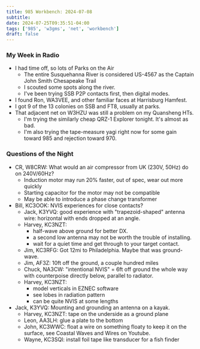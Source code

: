 ```yaml
---
title: 985 Workbench: 2024-07-08
subtitle:
date: 2024-07-25T09:35:51-04:00
tags: ['985', 'w3gms', 'net', 'workbench']
draft: false
---
```


### My Week in Radio
- I had time off, so lots of Parks on the Air
  - The entire Susquehanna River is considered US-4567
    as the Captain John Smith Chesapeake Trail
  - I scouted some spots along the river.
  - I've been trying SSB P2P contacts first, then digital modes.
- I found Ron, WA3VEE, and other familiar faces at Harrisburg Hamfest.
- I got 9 of the 13 colonies on SSB and FT8, usually at parks.
- That adjacent net on W3HZU was still a problem on my Quansheng HTs.
  - I'm trying the similarly cheap QRZ-1 Explorer tonight. 
    It's almost as bad.
  - I'm also trying the tape-measure yagi right now for some gain toward 985
    and rejection toward 970.

### Questions of the Night
- CR, W8CRW: What would an air compressor from UK (230V, 50Hz) do on 240V/60Hz?
  - Induction motor may run 20% faster, out of spec, wear out more quickly
  - Starting capacitor for the motor may not be compatible
  - May be able to introduce a phase change transformer
- Bill, KC3OOK: NVIS experiences for close contacts?
  - Jack, K3YVQ: good experience with "trapezoid-shaped" antenna wire:
    horizontal with ends dropped at an angle.
  - Harvey, KC3NZT:
    - half-wave above ground for better DX.
    - a second low antenna may not be worth the trouble of installing.
    - wait for a quiet time and get through to your target contact.
  - Jim, KC3RFG: Got 12mi to Philadelphia. Maybe that was ground-wave.
  - Jim, AF3Z: 10ft off the ground, a couple hundred miles
  - Chuck, NA3CW: "intentional NVIS" = 6ft off ground the whole way
    with counterpoise directly below,
    parallel to radiator.
  - Harvey, KC3NZT:
    - model verticals in EZNEC software
    - see lobes in radiation pattern
    - can be quite NVIS at some lengths
- Jack, K3YVQ: Mounting and grounding an antenna on a kayak.
  - Harvey, KC3NZT: tape on the underside as a ground plane
  - Leon, AA3LH: glue a plate to the bottom
  - John, KC3WWC: float a wire on something floaty to keep it on the surface,
    see Coastal Waves and Wires on Youtube.
  - Wayne, KC3SQI: install foil tape like transducer for a fish finder

<!--more-->
